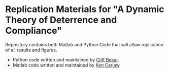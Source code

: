 # Replication Materials for "A Dynamic Theory of Deterrence and Compliance"

Repository contains both Matlab and Python Code that will allow replication of all results and figures.

* Python code written and maintained by [Cliff Bekar](https://sites.google.com/a/lclark.edu/bekar/home).
* Matlab code written and maintained by [Ken Carlaw](https://epp.ok.ubc.ca/about/contact/kenneth-carlaw/).
